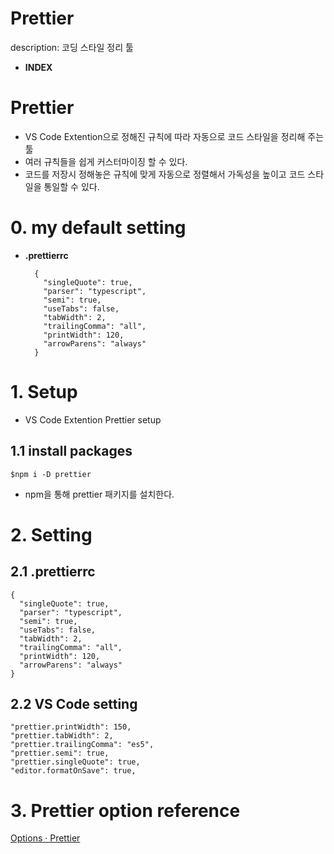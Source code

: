 # Prettier

description: 코딩 스타일 정리 툴

- **INDEX**

# Prettier

- VS Code Extention으로 정해진 규칙에 따라 자동으로 코드 스타일을 정리해 주는 툴
- 여러 규칙들을 쉽게 커스터마이징 할 수 있다.
- 코드를 저장시 정해놓은 규칙에 맞게 자동으로 정렬해서 가독성을 높이고 코드 스타일을 통일할 수 있다.

# 0. my default setting

- **.prettierrc**

        {
          "singleQuote": true,
          "parser": "typescript",
          "semi": true,
          "useTabs": false,
          "tabWidth": 2,
          "trailingComma": "all",
          "printWidth": 120,
          "arrowParens": "always"
        }

# 1. Setup

- VS Code Extention Prettier setup

## 1.1 install packages

    $npm i -D prettier

- npm을 통해 prettier 패키지를 설치한다.

# 2. Setting

## 2.1 .prettierrc

    {
      "singleQuote": true,
      "parser": "typescript",
      "semi": true,
      "useTabs": false,
      "tabWidth": 2,
      "trailingComma": "all",
      "printWidth": 120,
      "arrowParens": "always"
    }

## 2.2 VS Code setting

    "prettier.printWidth": 150,
    "prettier.tabWidth": 2,
    "prettier.trailingComma": "es5",
    "prettier.semi": true,
    "prettier.singleQuote": true,
    "editor.formatOnSave": true,

# 3. Prettier option reference

[Options · Prettier](https://prettier.io/docs/en/options.html)